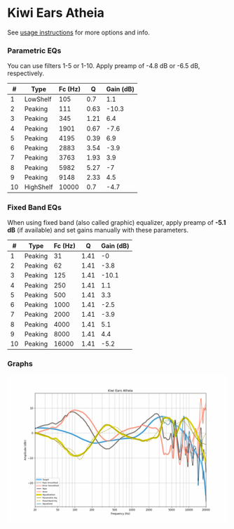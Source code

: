 # Kiwi Ears Atheia
See [usage instructions](https://github.com/jaakkopasanen/AutoEq#usage) for more options and info.

### Parametric EQs
You can use filters 1-5 or 1-10. Apply preamp of -4.8 dB or -6.5 dB, respectively.

|   # | Type      |   Fc (Hz) |    Q |   Gain (dB) |
|-----|-----------|-----------|------|-------------|
|   1 | LowShelf  |       105 | 0.7  |         1.1 |
|   2 | Peaking   |       111 | 0.63 |       -10.3 |
|   3 | Peaking   |       345 | 1.21 |         6.4 |
|   4 | Peaking   |      1901 | 0.67 |        -7.6 |
|   5 | Peaking   |      4195 | 0.39 |         6.9 |
|   6 | Peaking   |      2883 | 3.54 |        -3.9 |
|   7 | Peaking   |      3763 | 1.93 |         3.9 |
|   8 | Peaking   |      5982 | 5.27 |        -7   |
|   9 | Peaking   |      9148 | 2.33 |         4.5 |
|  10 | HighShelf |     10000 | 0.7  |        -4.7 |

### Fixed Band EQs
When using fixed band (also called graphic) equalizer, apply preamp of **-5.1 dB** (if available) and set gains manually with these parameters.

|   # | Type    |   Fc (Hz) |    Q |   Gain (dB) |
|-----|---------|-----------|------|-------------|
|   1 | Peaking |        31 | 1.41 |        -0   |
|   2 | Peaking |        62 | 1.41 |        -3.8 |
|   3 | Peaking |       125 | 1.41 |       -10.1 |
|   4 | Peaking |       250 | 1.41 |         1.1 |
|   5 | Peaking |       500 | 1.41 |         3.3 |
|   6 | Peaking |      1000 | 1.41 |        -2.5 |
|   7 | Peaking |      2000 | 1.41 |        -3.9 |
|   8 | Peaking |      4000 | 1.41 |         5.1 |
|   9 | Peaking |      8000 | 1.41 |         4.4 |
|  10 | Peaking |     16000 | 1.41 |        -5.2 |

### Graphs
![](./Kiwi%20Ears%20Atheia.png)
